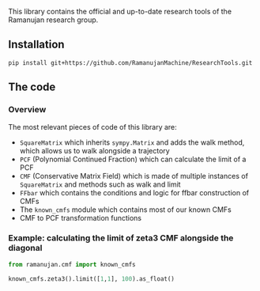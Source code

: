 This library contains the official and up-to-date research tools of the Ramanujan research group.

## Installation

```commandline
pip install git+https://github.com/RamanujanMachine/ResearchTools.git
```

## The code

### Overview

The most relevant pieces of code of this library are:

- `SquareMatrix` which inherits `sympy.Matrix` and adds the walk method,
  which allows us to walk alongside a trajectory
- `PCF` (Polynomial Continued Fraction) which can calculate the limit of a PCF
- `CMF` (Conservative Matrix Field) which is made of multiple instances of `SquareMatrix`
  and methods such as walk and limit
- `FFbar` which contains the conditions and logic for ffbar construction of CMFs
- The `known_cmfs` module which contains most of our known CMFs
- CMF to PCF transformation functions

### Example: calculating the limit of zeta3 CMF alongside the diagonal

```python
from ramanujan.cmf import known_cmfs

known_cmfs.zeta3().limit([1,1], 100).as_float()
```
